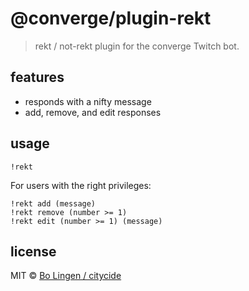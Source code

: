 # @converge/plugin-rekt

> rekt / not-rekt plugin for the converge Twitch bot.

## features

* responds with a nifty message
* add, remove, and edit responses

## usage

```
!rekt
```

For users with the right privileges:

```
!rekt add (message)
!rekt remove (number >= 1)
!rekt edit (number >= 1) (message)
```

## license

MIT © [Bo Lingen / citycide](https://github.com/citycide)
